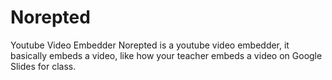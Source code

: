 # Norepted
Youtube Video Embedder
Norepted is a youtube video embedder, it basically embeds a video, like how your teacher embeds a video on Google Slides for class.
